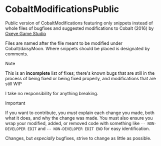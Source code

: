 # CobaltModificationsPublic
Public version of CobaltModifications featuring only snippets instead of whole files of bugfixes and suggested modifications to Cobalt (2016) by [Oxeye Game Studio](http://www.oxeyegames.com/)

Files are named after the file meant to be modified under Cobalt/daisyMoon. Where snippets should be placed is designated by comments.

> [!NOTE]  
> This is an **incomplete** list of fixes; there's known bugs that are still in the process of being fixed or being fixed properly, and modifications that are still WIP

I take no responsibility for anything breaking.

> [!IMPORTANT]  
> If you want to contribute, you _must_ explain each change you made, both what it does, and why the change was made.
> You must also ensure you wrap your modified, added, or removed code with something like `-- NON-DEVELOPER EDIT` and `-- NON-DEVELOPER EDIT END` for easy identification.

Changes, but _especially_ bugfixes, strive to change as little as possible. 
